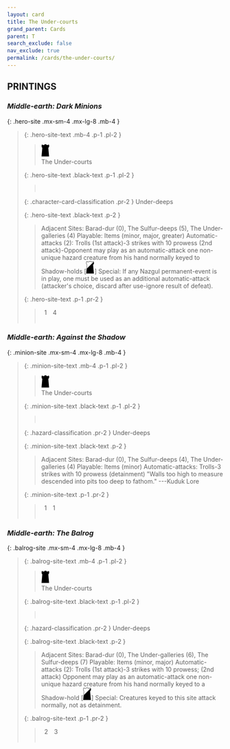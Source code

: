 ```yaml
---
layout: card
title: The Under-courts
grand_parent: Cards
parent: T
search_exclude: false
nav_exclude: true
permalink: /cards/the-under-courts/
---
```


## PRINTINGS


### _Middle-earth: Dark Minions_

{: .hero-site .mx-sm-4 .mx-lg-8 .mb-4 }
> {: .hero-site-text .mb-4 .p-1 .pl-2 }
> > <div class="card-mp"><img src="/assets/images/dark-hold.svg"></div>
> > <div class="character-card-name">The Under-courts</div>
>
> {: .hero-site-text .black-text .p-1 .pl-2 }
> > &nbsp;
>
> {: .character-card-classification .pr-2 }
> Under-deeps
>
> {: .hero-site-text .black-text .p-2 }
> > Adjacent Sites: Barad-dur (0), The Sulfur-deeps (5), The Under-galleries (4) Playable: Items (minor, major, greater) Automatic-attacks (2): Trolls (1st attack)-3 strikes with 10 prowess (2nd attack)-Opponent may play as an automatic-attack one non-unique hazard creature from his hand normally keyed to Shadow-holds \[![](/assets/images/shadow-hold.svg)] Special: If any Nazgul permanent-event is in play, one must be used as an additional automatic-attack (attacker's choice, discard after use-ignore result of defeat). 
> 
> {: .hero-site-text .p-1 .pr-2 }
> > <div class="hero-site-draw"><span class="hero-you-draw">&ensp;1&ensp;</span><span class="hero-opp-draw">&ensp;4&ensp;</span></div>
> > <div class="card-corruption">&nbsp;</div>

### _Middle-earth: Against the Shadow_

{: .minion-site .mx-sm-4 .mx-lg-8 .mb-4 }
> {: .minion-site-text .mb-4 .p-1 .pl-2 }
> > <div class="card-mp"><img src="/assets/images/dark-hold.svg"></div>
> > <div class="card-name">The Under-courts</div>
>
> {: .minion-site-text .black-text .p-1 .pl-2 }
> > &nbsp;
>
> {: .hazard-classification .pr-2 }
> Under-deeps
>
> {: .minion-site-text .black-text .p-2 }
> > Adjacent Sites: Barad-dur (0), The Sulfur-deeps (4), The Under-galleries (4) Playable: Items (minor) Automatic-attacks: Trolls-3 strikes with 10 prowess (detainment)  "Walls too high to measure descended into pits too deep to fathom." ---Kuduk Lore 
> 
> {: .minion-site-text .p-1 .pr-2 }
> > <div class="hero-site-draw"><span class="minion-you-draw">&ensp;1&ensp;</span><span class="minion-opp-draw">&ensp;1&ensp;</span></div>
> > <div class="card-corruption">&nbsp;</div>

### _Middle-earth: The Balrog_

{: .balrog-site .mx-sm-4 .mx-lg-8 .mb-4 }
> {: .balrog-site-text .mb-4 .p-1 .pl-2 }
> > <div class="card-mp"><img src="/assets/images/dark-hold.svg"></div>
> > <div class="card-name">The Under-courts</div>
>
> {: .balrog-site-text .black-text .p-1 .pl-2 }
> > &nbsp;
>
> {: .hazard-classification .pr-2 }
> Under-deeps
>
> {: .balrog-site-text .black-text .p-2 }
> > Adjacent Sites: Barad-dur (0), The Under-galleries (6), The Sulfur-deeps (7) Playable: Items (minor, major) Automatic-attacks (2):  Trolls (1st attack)-3 strikes with 10 prowess; (2nd attack) Opponent may play as an automatic-attack one non-unique hazard creature from his hand normally keyed to a Shadow-hold \[![](/assets/images/shadow-hold.svg)] Special: Creatures keyed to this site attack normally, not as detainment. 
> 
> {: .balrog-site-text .p-1 .pr-2 }
> > <div class="hero-site-draw"><span class="minion-you-draw">&ensp;2&ensp;</span><span class="minion-opp-draw">&ensp;3&ensp;</span></div>
> > <div class="card-corruption">&nbsp;</div>

